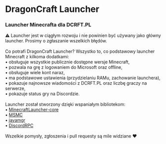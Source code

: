 # DragonCraft Launcher
### Launcher Minecrafta dla DCRFT.PL
⚠️ Launcher jest w ciągłym rozwoju i nie powinien być używany jako główny launcher. Prosimy o zgłaszanie wszelkich błędów.\
\
Co potrafi DragonCraft Launcher? Wszystko to, co podstawowy launcher Minecraft z kilkoma dodatkami:\
• obsługuje wszystkie publicznie dostępne wersje Minecraft,\
• pozwala na grę z logowaniem do Microsoft oraz offline,\
• obsługuje wiele kont naraz,\
• ma podstawowe ustawienia (przydzielaniu RAMu, zachowanie launchera),\
• pokazuje najnowsze wiadomości z DCRFT.PL oraz liczbę graczy na serwerze,\
• pokazuje status gry na Discordzie.\
\
Launcher został stworzony dzięki wspaniałym bibliotekom:\
• [MinecraftLauncher-core](https://github.com/Pierce01/MinecraftLauncher-core)\
• [MSMC](https://github.com/Hanro50/MSMC)\
• [javamgr](https://github.com/HerozDotExe/javamgr)\
• [DiscordRPC](https://github.com/discordjs/RPC)\
\
Wszelkie pomysły, zgłoszenia i pull requesty są mile widziane ❤️
